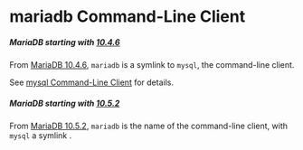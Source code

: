 # mariadb Command-Line Client

##### MariaDB starting with [10.4.6](/kb/en/mariadb-1046-release-notes/)

From [MariaDB 10.4.6](/kb/en/mariadb-1046-release-notes/), `mariadb` is a symlink to `mysql`, the command-line client.

See [mysql Command-Line Client](/clients-utilities/mysql-client/mysql-command-line-client) for details.

##### MariaDB starting with [10.5.2](/kb/en/mariadb-1052-release-notes/)

From [MariaDB 10.5.2](/kb/en/mariadb-1052-release-notes/), `mariadb` is the name of the command-line client, with `mysql` a symlink .